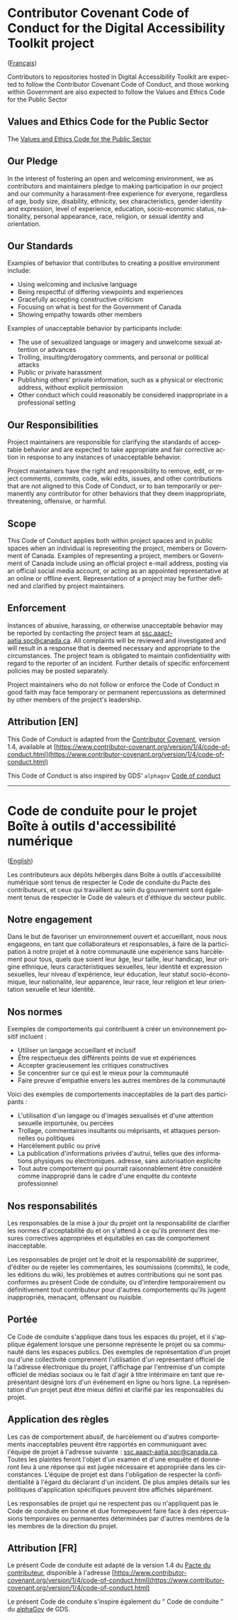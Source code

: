 # Contributor Covenant Code of Conduct for the Digital Accessibility Toolkit project

<div lang="fr">

([Français](#Code-de-conduite-pour-le-projet-boîte-à-outils-d'accessibilité-numérique))

<div>

Contributors to repositories hosted in Digital Accessibility Toolkit are expected to follow the Contributor Covenant Code of Conduct, and those working within Government are also expected to follow the Values and Ethics Code for the Public Sector

## Values and Ethics Code for the Public Sector

The [Values and Ethics Code for the Public Sector](https://www.tbs-sct.gc.ca/pol/doc-eng.aspx?id=25049)

## Our Pledge

In the interest of fostering an open and welcoming environment, we as contributors and maintainers pledge to making participation in our project and our community a harassment-free experience for everyone, regardless of age, body size, disability, ethnicity, sex characteristics, gender identity and expression, level of experience, education, socio-economic status, nationality, personal appearance, race, religion, or sexual identity and orientation.

## Our Standards

Examples of behavior that contributes to creating a positive environment include:

* Using welcoming and inclusive language
* Being respectful of differing viewpoints and experiences
* Gracefully accepting constructive criticism
* Focusing on what is best for the Government of Canada
* Showing empathy towards other members

Examples of unacceptable behavior by participants include:

* The use of sexualized language or imagery and unwelcome sexual attention or advances
* Trolling, insulting/derogatory comments, and personal or political attacks
* Public or private harassment
* Publishing others' private information, such as a physical or electronic address, without explicit permission
* Other conduct which could reasonably be considered inappropriate in a professional setting

## Our Responsibilities

Project maintainers are responsible for clarifying the standards of acceptable behavior and are expected to take appropriate and fair corrective action in response to any instances of unacceptable behavior.

Project maintainers have the right and responsibility to remove, edit, or reject comments, commits, code, wiki edits, issues, and other contributions that are not aligned to this Code of Conduct, or to ban temporarily or permanently any contributor for other behaviors that they deem inappropriate, threatening, offensive, or harmful.

## Scope

This Code of Conduct applies both within project spaces and in public spaces when an individual is representing the project, members or Government of Canada.
Examples of representing a project, members or Government of Canada include using an official project e-mail address, posting via an official social media account, or acting as an appointed representative at an online or offline event.
Representation of a project may be further defined and clarified by project maintainers.

## Enforcement

Instances of abusive, harassing, or otherwise unacceptable behavior may be reported by contacting the project team at ssc.aaact-aatia.spc@canada.ca.
All complaints will be reviewed and investigated and will result in a response that is deemed necessary and appropriate to the circumstances.
The project team is obligated to maintain confidentiality with regard to the reporter of an incident.
Further details of specific enforcement policies may be posted separately.

Project maintainers who do not follow or enforce the Code of Conduct in good faith may face temporary or permanent repercussions as determined by other members of the project's leadership.

## Attribution [EN]

This Code of Conduct is adapted from the [Contributor Covenant][homepage], version 1.4,
available at [https://www.contributor-covenant.org/version/1/4/code-of-conduct.html](https://www.contributor-covenant.org/version/1/4/code-of-conduct.html)

[homepage]: https://www.contributor-covenant.org

This Code of Conduct is also inspired by GDS' `alphagov` [Code of conduct](https://github.com/alphagov/code-of-conduct)

---

<div lang="fr">

<!--markdownlint-disable MD025-->
# Code de conduite pour le projet Boîte à outils d'accessibilité numérique
<!--markdownlint-enable MD025-->

([English](#Contributor-Covenant-Code-of-Conduct-for-the-projectname-project))

Les contributeurs aux dépôts hébergés dans Boîte à outils d'accessibilité numérique sont tenus de respecter le Code de conduite du Pacte des contributeurs, et ceux qui travaillent au sein du gouvernement sont également tenus de respecter le Code de valeurs et d'éthique du secteur public.

## Notre engagement

Dans le but de favoriser un environnement ouvert et accueillant, nous nous engageons, en tant que collaborateurs et responsables, à faire de la participation à notre projet et à notre communauté une expérience sans harcèlement pour tous, quels que soient leur âge, leur taille, leur handicap, leur origine ethnique, leurs caractéristiques sexuelles, leur identité et expression sexuelles, leur niveau d'expérience, leur éducation, leur statut socio-économique, leur nationalité, leur apparence, leur race, leur religion et leur orientation sexuelle et leur identité.

## Nos normes

Exemples de comportements qui contribuent à créer un environnement positif incluent :

* Utiliser un langage accueillant et inclusif
* Être respectueux des différents points de vue et expériences
* Accepter gracieusement les critiques constructives
* Se concentrer sur ce qui est le mieux pour la communauté
* Faire preuve d'empathie envers les autres membres de la communauté

Voici des exemples de comportements inacceptables de la part des participants :

* L'utilisation d'un langage ou d'images sexualisés et d'une attention sexuelle importunée, ou percées
* Trollage, commentaires insultants ou méprisants, et attaques personnelles ou politiques
* Harcèlement public ou privé
* La publication d'informations privées d'autrui, telles que des informations physiques ou électroniques. adresse, sans autorisation explicite
* Tout autre comportement qui pourrait raisonnablement être considéré comme inapproprié dans le cadre d'une enquête du contexte professionnel

## Nos responsabilités

Les responsables de la mise à jour du projet ont la responsabilité de clarifier les normes d'acceptabilité du et on s'attend à ce qu'ils prennent des mesures correctives appropriées et équitables en cas de comportement inacceptable.

Les responsables de projet ont le droit et la responsabilité de supprimer, d'éditer ou de rejeter les commentaires, les soumissions (commits), le code, les éditions du wiki, les problèmes et autres contributions qui ne sont pas conformes au présent Code de conduite, ou d'interdire temporairement ou définitivement tout contributeur pour d'autres comportements qu'ils jugent inappropriés, menaçant, offensant ou nuisible.

## Portée

Ce Code de conduite s'applique dans tous les espaces du projet, et il s'applique également lorsque une personne représente le projet ou sa communauté dans les espaces publics.
Des exemples de représentation d'un projet ou d'une collectivité comprennent l'utilisation d'un représentant officiel de la l'adresse électronique du projet, l'affichage par l'entremise d'un compte officiel de médias sociaux ou le fait d'agir à titre intérimaire en tant que représentant désigné lors d'un événement en ligne ou hors ligne.
La représentation d'un projet peut être mieux défini et clarifié par les responsables du projet.

## Application des règles

Les cas de comportement abusif, de harcèlement ou d'autres comportements inacceptables peuvent être rapportés en communiquant avec l'équipe de projet à l'adresse suivante : ssc.aaact-aatia.spc@canada.ca.
Toutes les plaintes feront l'objet d'un examen et d'une enquête et donneront lieu à une réponse qui est jugée nécessaire et appropriée dans les circonstances.
L'équipe de projet est dans l'obligation de respecter la confidentialité à l'égard du déclarant d'un incident.
De plus amples détails sur les politiques d'application spécifiques peuvent être affichés séparément.

Les responsables de projet qui ne respectent pas ou n'appliquent pas le Code de conduite en bonne et due formepeuvent faire face à des répercussions temporaires ou permanentes déterminées par d'autres membres de la les membres de la direction du projet.

## Attribution [FR]

Le présent Code de conduite est adapté de la version 1.4 du [Pacte du contributeur][page d'accueil],
disponible à l'adresse [https://www.contributor-covenant.org/version/1/4/code-of-conduct.html](https://www.contributor-covenant.org/version/1/4/code-of-conduct.html)

[page d'accueil]: https://www.contributor-covenant.org

Le présent Code de conduite s'inspire également du " Code de conduite " du [alphaGov](https://github.com/alphagov/code-of-conduct) de GDS.

</div>